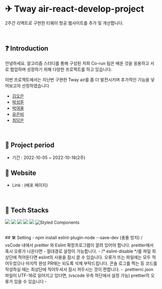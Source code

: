 # ✈ Tway air-react-develop-project

2주간 리액트로 구현한 티웨이 항공 웹사이트를 추가 및 개선합니다.

</br>

## ❓ Introduction

안녕하세요. 알고리즘 스터디를 통해 구성된 저희 Co-run 팀은 배운 것을 응용하고 서로 협업하며 성장하기 위해 다양한 프로젝트를 하고 있습니다.

이번 프로젝트에서는 지난번 구현한 Tway air를 좀 더 발전시키며 추가적인 기능을 넣어보고자 선정하였습니다

- [ 김오은 ](https://github.com/dorrion)
- [ 박성훈 ](https://github.com/hun0613)
- [ 박여울 ](https://github.com/yeowool1010)
- [ 유은비 ](https://github.com/rachelyu1025)
- [ 최담은 ](https://github.com/Inside-eun)

</br>

## 📅 Project period

- 기간 : 2022-10-05 ~ 2022-10-18(2주)
  </br>


## 📢 Website

- Link : (배포 페이지)


</br>

## 🎨 Tech Stacks

<img src="https://img.shields.io/badge/github-181717?style=for-the-badge&logo=github&logoColor=white"> <img src="https://img.shields.io/badge/html5-E34F26?style=for-the-badge&logo=html5&logoColor=white"> <img src="https://img.shields.io/badge/css-1572B6?style=for-the-badge&logo=css3&logoColor=white"> <img src="https://img.shields.io/badge/javascript-F7DF1E?style=for-the-badge&logo=javascript&logoColor=black"> <img src="https://img.shields.io/badge/react-61DAFB?style=for-the-badge&logo=react&logoColor=black"> ![Styled Components](https://img.shields.io/badge/styled--components-DB7093?style=for-the-badge&logo=styled-components&logoColor=white)


</br>
## 🛠 Setting
- npm install eslint-plugin-node --save-dev (충돌 방지) / vsCode 내에서 preitter 와 Eslint 확장프로그램이 깔려 있어야 합니다. preitter에서 혹시 오류가 나온다면 
- 절대경로 설정이 가능합니다.
- /* eslint-disable */를 파일 최상단에 적어둔다면 eslint의 사용을 잠시 끌 수 있습니다. 오류가 뜨는 파일에는 모두 적어두었으나 마지막 완성 PR때는 되도록 삭제 부탁드립니다. 콘솔 로그를 찍는 등 코드를 작성하실 때는 최상단에 적어두셔서 잠시 꺼두시는 것이 편합니다.
- .prettierrc.json 파일이 UTF-16로 읽어지고 있다면, (vscode 우측 하단에서 설정 가능) prettier의 오류가 있을 수 있습니다
- 


